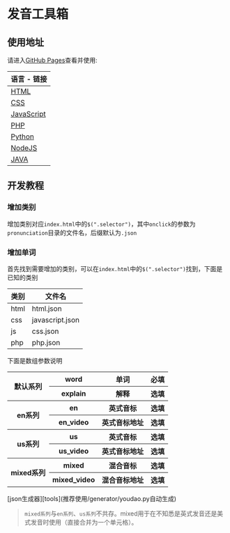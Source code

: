 # 发音工具箱

## 使用地址
请进入[GitHub Pages][GitHub Pages]查看并使用:

|语言 - 链接|
|---|
|[HTML][html]|
|[CSS][css]|
|[JavaScript][js]|
|[PHP][php]|
|[Python][python]|
|[NodeJS][nodejs]|
|[JAVA][Java]|


## 开发教程
### 增加类别
增加类别对应`index.html`中的`$(".selector")`，其中`onclick`的参数为`pronunciation`目录的文件名，后缀默认为`.json`

### 增加单词
首先找到需要增加的类别，可以在`index.html`中的`$(".selector")`找到，下面是已知的类别

|类别|文件名|
|---|---|
|html|html.json|
|css|javascript.json|
|js|css.json|
|php|php.json|

下面是数组参数说明
<table>
	<tbody style="text-align:center;">
	    <tr>
	        <th rowspan="2">默认系列</th>
	        <th>word</th>
	        <th>单词</th>
	        <th>必填</th>
	    </tr>
	    <tr>
	        <th>explain</th>
	        <th>解释</th>
	        <th>选填</th>
	    </tr>
	    <tr>
	        <th rowspan="2">en系列</th>
	        <th>en</th>
	        <th>英式音标</th>
	        <th>选填</th>
	    </tr>
	    <tr>
	        <th>en_video</th>
	        <th>英式音标地址</th>
	        <th>选填</th>
	    </tr>
	    <tr>
	        <th rowspan="2">us系列</th>
	        <th>us</th>
	        <th>英式音标</th>
	        <th>选填</th>
	    </tr>
	    <tr>
	        <th>us_video</th>
	        <th>英式音标地址</th>
	        <th>选填</th>
	    </tr>
	    <tr>
	        <th rowspan="2">mixed系列</th>
	        <th>mixed</th>
	        <th>混合音标</th>
	        <th>选填</th>
	    </tr>
	    <tr>
	        <th>mixed_video</th>
	        <th>混合音标地址</th>
	        <th>选填</th>
	    </tr>
    <tbody>
</table> 
[json生成器][tools](推荐使用/generator/youdao.py自动生成)


> `mixed系列`与`en系列`、`us系列`不共存。mixed用于在不知悉是英式发音还是美式发音时使用（直接合并为一个单元格）。



[GitHub Pages]:https://kajweb.github.io/pronunciation-tools/
[html]:https://kajweb.github.io/pronunciation-tools/?type=html
[css]:https://kajweb.github.io/pronunciation-tools/?type=css
[js]:https://kajweb.github.io/pronunciation-tools/?type=js
[php]:https://kajweb.github.io/pronunciation-tools/?type=php
[python]:https://kajweb.github.io/pronunciation-tools/?type=python
[nodejs]:https://kajweb.github.io/pronunciation-tools/?type=nodejs
[Java]:https://kajweb.github.io/pronunciation-tools/?type=java

[tools]:https://kajweb.github.io/pronunciation-tools/generator/index.html